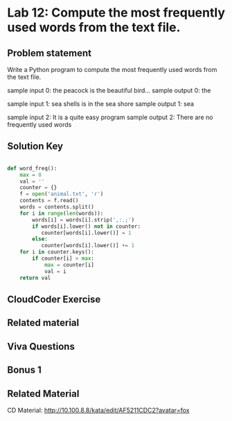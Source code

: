 
# Lab 12: Compute the most frequently used words from the text file.


## Problem statement 

Write a Python program to compute the most frequently used words from the text file.


sample input 0: the peacock is the beautiful bird...
sample output 0: the

sample input 1: sea shells is in the sea shore
sample output 1: sea

sample input 2: It is a quite easy program
sample output 2: There are no frequently used words
	


## Solution Key

```python 

def word_freq():
    max = 0 
    val = ''
    counter = {}
    f = open('animal.txt', 'r')
    contents = f.read()
    words = contents.split()
    for i in range(len(words)):
        words[i] = words[i].strip(',:.;')
        if words[i].lower() not in counter:
           counter[words[i].lower()] = 1
        else:
           counter[words[i].lower()] += 1
    for i in counter.keys():
        if counter[i] > max:
            max = counter[i]
            val = i
    return val

```


## CloudCoder Exercise 


## Related material 


## Viva Questions 


## Bonus 1 


## Related Material 



CD Material: http://10.100.8.8/kata/edit/AF5211CDC2?avatar=fox
